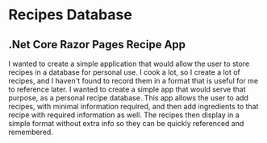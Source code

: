 # Recipes Database

## .Net Core Razor Pages Recipe App

I wanted to create a simple application that would allow the user to store recipes in a database for personal use. I cook a lot, so I create a lot of recipes, and I haven't found to record them in a format that is useful for me to reference later. I wanted to create a simple app that would serve that purpose, as a personal recipe database. This app allows the user to add recipes, with minimal information required, and then add ingredients to that recipe with required information as well. The recipes then display in a simple format without extra info so they can be quickly referenced and remembered. 
